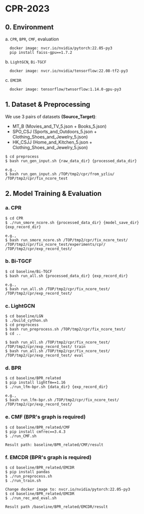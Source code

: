# CPR-2023

## 0. Environment
a. `CPR`, `BPR`, `CMF`, evaluation
```
  docker image: nvcr.io/nvidia/pytorch:22.05-py3  
  pip install faiss-gpu==1.7.2
```
b. `LightGCN`, `Bi-TGCF`
```
  docker image: nvcr.io/nvidia/tensorflow:22.08-tf2-py3
```
c. `EMCDR`
```
  docker image: tensorflow/twnsorflow:1.14.0-gpu-py3
```

## 1. Dataset & Preprocessing
We use 3 pairs of datasets **(Source_Target)**:
* MT_B (Movies_and_TV_5.json + Books_5.json)
* SPO_CSJ (Sports_and_Outdoors_5.json + Clothing_Shoes_and_Jewelry_5.json)
* HK_CSJJ (Home_and_Kitchen_5.json + Clothing_Shoes_and_Jewelry_5.json)
```
$ cd preprocess
$ bash run_gen_input.sh {raw_data_dir} {processed_data_dir}

e.g., 
$ bash run_gen_input.sh /TOP/tmp2/cpr/from_yzliu/ /TOP/tmp2/cpr/fix_ncore_test
```

## 2. Model Training & Evaluation
### a. CPR
```
$ cd CPR 
$ ./run_smore_ncore.sh {processed_data_dir} {model_save_dir} {exp_record_dir}

e.g.,
$ bash run_smore_ncore.sh /TOP/tmp2/cpr/fix_ncore_test/ /TOP/tmp2/cpr/fix_ncore_test/experiments/cpr/ /TOP/tmp2/cpr/exp_record_test/
```

### b. Bi-TGCF
```
$ cd baseline/Bi-TGCF
$ bash run_all.sh {processed_data_dir} {exp_record_dir}

e.g.,
$ bash run_all.sh /TOP/tmp2/cpr/fix_ncore_test/ /TOP/tmp2/cpr/exp_record_test/
```

### c. LightGCN
```
$ cd baseline/LGN
$ ./build_cython.sh
$ cd preprocess
$ bash run_preprocess.sh /TOP/tmp2/cpr/fix_ncore_test/
$ cd ..
 
$ bash run_all.sh /TOP/tmp2/cpr/fix_ncore_test/ /TOP/tmp2/cpr/exp_record_test/ train
$ bash run_all.sh /TOP/tmp2/cpr/fix_ncore_test/ /TOP/tmp2/cpr/exp_record_test/ eval
```



### d. BPR
```
$ cd baseline/BPR_related
$ pip install lightfm==1.16
$ ./run_lfm-bpr.sh {data_dir} {exp_record_dir}

e.g.,
$ bash run_lfm-bpr.sh /TOP/tmp2/cpr/fix_ncore_test/ /TOP/tmp2/cpr/exp_record_test/

```

### e. CMF (BPR's graph is required)
```
$ cd baseline/BPR_related/CMF
$ pip install cmfrec==3.4.3
$ ./run_CMF.sh

Result path: baseline/BPR_related/CMF/result
```

### f. EMCDR (BPR's graph is required)
```
$ cd baseline/BPR_related/EMCDR
$ pip install pandas
$ ./run_preprocess.sh
$ ./run_train.sh

Change docker image to: nvcr.io/nvidia/pytorch:22.05-py3
$ cd baseline/BPR_related/EMCDR
$ ./run_rec_and_eval.sh

Result path /baseline/BPR_related/EMCDR/result
```

